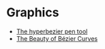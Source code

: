 # Graphics

 - [The hyperbezier pen tool](https://www.cmyr.net/blog/hyperbezier.html)
 - [The Beauty of Bézier Curves](youtube.com/watch?v=aVwxzDHniEw)
